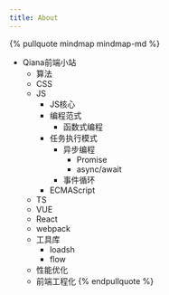 ```yaml
---
title: About
---
```


{% pullquote mindmap mindmap-md %}
  - Qiana前端小站
    - 算法
    - CSS
    - JS
      - JS核心
      - 编程范式
        - 函数式编程
      - 任务执行模式
        - 异步编程
          - Promise
          - async/await
        - 事件循环
      - ECMAScript
    - TS
    - VUE
    - React
    - webpack
    - 工具库
      - loadsh
      - flow
    - 性能优化
    - 前端工程化
{% endpullquote %}
